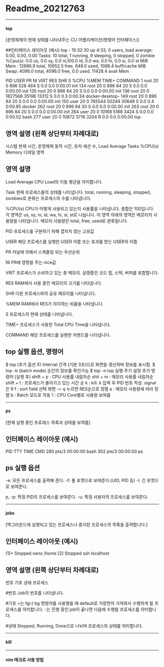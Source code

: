 # Readme_20212763
---
#### top 

[운영체제의 현재 상태를 나타내주는 CLI 어플리케이션(명령어 인터페이스)]

##인터페이스 레이아웃 (예시) 
top - 15:32:30 up  4:33,  0 users,  load average: 0.00, 0.00, 0.00
Tasks:  10 total,   1 running,   9 sleeping,   0 stopped,   0 zombie
%Cpu(s):  0.0 us,  0.0 sy,  0.0 ni,100.0 id,  0.0 wa,  0.0 hi,  0.0 si,  0.0 st
MiB Mem :  12686.9 total,  10952.5 free,    646.0 used,   1088.4 buff/cache
MiB Swap:   4096.0 total,   4096.0 free,      0.0 used.  11428.4 avail Mem

  PID USER      PR  NI    VIRT    RES    SHR S  %CPU  %MEM     TIME+ COMMAND
    1 root      20   0     896    528    464 S   0.0   0.0   0:00.01 init
  134 root      20   0     896     84     20 S   0.0   0.0   0:00.00 init
  135 root      20   0     896     84     20 S   0.0   0.0   0:00.00 init
  136 root      20   0 1827568  35196  13312 S   0.0   0.3   0:00.34 docker-desktop-
  149 root      20   0     896     84     20 S   0.0   0.0   0:00.00 init
  150 user 20   0  765544  50248  30648 S   0.0   0.4   0:00.85 docker
  262 root      20   0     896     84     20 S   0.0   0.0   0:00.00 init
  263 root      20   0     896     84     20 S   0.0   0.0   0:00.00 init
  264 user 20   0   10168   5188   3424 S   0.0   0.0   0:00.02 bash
277 user 20   0   10872   3716   3204 R   0.0   0.0   0:00.00 top

## 영역 설명 (왼쪽 상단부터 차례대로)
시스템 현재 시간, 운영체제 동작 시간, 유저 세션 수, Load Average
Tasks 
%CPU(s)
Memory
디테일 영역

## 영역 설명

Load Average
CPU Load의 이동 평균을 의미합니다.

Task
현재 프로세스들의 상태를 나타냅니다.
total, running, sleeping, stopped, zombies로 분류는 프로세스의 수를 나타냅니다.

%CPU(s)
CPU가 어떻게 사용되고 있는지 사용률을 나타냅니다. 총합은 100입니다.
각 영역은 us, sy, ni, id, wa, hi, si, st로 나뉩니다.
이 영역 아래의 영역은 메모리의 사용량을 나타냅니다.
메모리 사용량은 total, free, used로 분류됩니다.

PID
프로세스를 구분하기 위해 겹치지 않는 고유값

USER
해당 프로세스를 실행한 USER 이름 또는 효과를 받는 USER의 이름

PR
커널에 의해서 스케줄링 되는 우선순위

NI
PR에 영향을 주는 nice값

VIRT
프로세스가 소비하고 있는 총 메모리. 실행중인 코드 힙, 스택, 버퍼를 포함합니다.

RES
RAM에서 사용 중인 메모리의 크기를 나타냅니다.

SHR
다른 프로세스와의 공유 메모리를 나타냅니다.

%MEM
RAM에서 RES가 차지하는 비율을 나타냅니다.

S
프로세스의 현재 상태를 나타냅니다.

TIME+
프로세스가 사용한 Total CPU Time을 나타냅니다.

COMMAND
해당 프로세스를 실핸한 커맨드를 나타냅니다.

## top 실행 옵션, 명령어

$ top (추가 옵션 X)
Interval 간격 (기본 3초)으로 화면을 갱신하며 정보를 표시함.
$ top -b (batch mode)
순간의 정보를 확인가능
$ top -n 
top 실행 주기 설정
추가 명령어 (실행 후)
shift + p : CPU 사용률 내림차순
shit + m : 메모리 사용률 내림차순
shift + t : 프로세스가 돌아가고 있는 시간 순
k : kill. k 입력 후 PID 번호 작성. signal은 9
f : sort field 선택 화면 -> q 누르면 RES순으로 정렬
a : 메모리 사용량에 따라 정렬
b : Batch 모드로 작동
1 : CPU Core별로 사용량 보여줌

---
#### ps

[현재 실행 중인 프로레스 목록과 상태를 보여줌]

## 인터페이스 레이아웃 (예시) 
PID TTY          TIME CMD
  280 pts/3    00:00:00 bash
  302 pts/3    00:00:00 ps

## ps 실행 옵션 
-e: 모든 프로세스를 출력해 준다.
-f: 풀 포맷으로 보여준다.(UID, PID 등)
-l: 긴 포맷으로 보여준다.

p, -p: 특정 PID의 프로세스를 보여준다.
-u: 특정 사용자의 프로세스를 보여준다.

---
#### jobs 
[백그라운드에 실행되고 있는 프로세스나 중지된 프로세스의 목록을 출력합니다.]

## 인터페이스 레이아웃 (예시)  
[1]+ Stopped nano /home
[2] Stopped ssh localhost


## 영역 설명 (왼쪽 상단부터 차례대로)
번호 기호 상태 프로세스

#번호 
Job의 번호를 나타냅니다.

#기호
+는 fg나 bg 명령어를 사용했을 때 default로 가장먼저 가져와서 수행하게 될 프로세스를 의미합니다.
-는 진행 중인 job이 끝나면 다음에 수행될 프로세스를 의미합니다.

#상태
Stopped, Running, Done으로 나뉘며 프로세스의 상태를 의미합니다.

---
#### kill

---
#### vim 매크로 사용 방법


